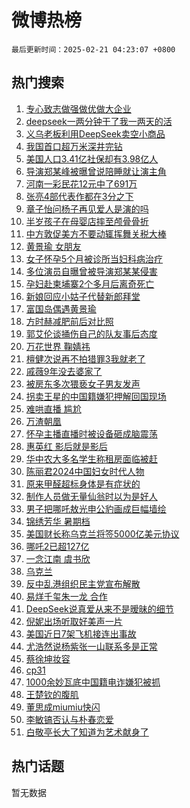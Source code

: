 # 微博热榜

`最后更新时间：2025-02-21 04:23:07 +0800`

## 热门搜索

1. [专心致志做强做优做大企业](https://m.weibo.cn/search?containerid=100103type%3D1%26t%3D10%26q%3D%23%E4%B8%93%E5%BF%83%E8%87%B4%E5%BF%97%E5%81%9A%E5%BC%BA%E5%81%9A%E4%BC%98%E5%81%9A%E5%A4%A7%E4%BC%81%E4%B8%9A%23&stream_entry_id=51&isnewpage=1&extparam=seat%3D1%26stream_entry_id%3D51%26pos%3D0%26c_type%3D51%26cate%3D10103%26q%3D%2523%25E4%25B8%2593%25E5%25BF%2583%25E8%2587%25B4%25E5%25BF%2597%25E5%2581%259A%25E5%25BC%25BA%25E5%2581%259A%25E4%25BC%2598%25E5%2581%259A%25E5%25A4%25A7%25E4%25BC%2581%25E4%25B8%259A%2523%26dgr%3D0%26filter_type%3Drealtimehot%26display_time%3D1740082986%26pre_seqid%3D1740082986132922556604)
1. [deepseek一两分钟干了我一两天的活](https://m.weibo.cn/search?containerid=100103type%3D1%26t%3D10%26q%3D%23deepseek%E4%B8%80%E4%B8%A4%E5%88%86%E9%92%9F%E5%B9%B2%E4%BA%86%E6%88%91%E4%B8%80%E4%B8%A4%E5%A4%A9%E7%9A%84%E6%B4%BB%23&stream_entry_id=31&isnewpage=1&extparam=seat%3D1%26stream_entry_id%3D31%26pos%3D0%26flag%3D16%26filter_type%3Drealtimehot%26lcate%3D5001%26c_type%3D31%26band_rank%3D1%26q%3D%2523deepseek%25E4%25B8%2580%25E4%25B8%25A4%25E5%2588%2586%25E9%2592%259F%25E5%25B9%25B2%25E4%25BA%2586%25E6%2588%2591%25E4%25B8%2580%25E4%25B8%25A4%25E5%25A4%25A9%25E7%259A%2584%25E6%25B4%25BB%2523%26realpos%3D1%26dgr%3D0%26cate%3D5001%26display_time%3D1740082986%26pre_seqid%3D1740082986132922556604)
1. [义乌老板利用DeepSeek卖空小商品](https://m.weibo.cn/search?containerid=100103type%3D1%26t%3D10%26q%3D%23%E4%B9%89%E4%B9%8C%E8%80%81%E6%9D%BF%E5%88%A9%E7%94%A8DeepSeek%E5%8D%96%E7%A9%BA%E5%B0%8F%E5%95%86%E5%93%81%23&stream_entry_id=31&isnewpage=1&extparam=seat%3D1%26stream_entry_id%3D31%26pos%3D1%26flag%3D2%26filter_type%3Drealtimehot%26lcate%3D5001%26c_type%3D31%26band_rank%3D2%26q%3D%2523%25E4%25B9%2589%25E4%25B9%258C%25E8%2580%2581%25E6%259D%25BF%25E5%2588%25A9%25E7%2594%25A8DeepSeek%25E5%258D%2596%25E7%25A9%25BA%25E5%25B0%258F%25E5%2595%2586%25E5%2593%2581%2523%26realpos%3D2%26dgr%3D0%26cate%3D5001%26display_time%3D1740082986%26pre_seqid%3D1740082986132922556604)
1. [我国首口超万米深井完钻](https://m.weibo.cn/search?containerid=100103type%3D1%26t%3D10%26q%3D%23%E6%88%91%E5%9B%BD%E9%A6%96%E5%8F%A3%E8%B6%85%E4%B8%87%E7%B1%B3%E6%B7%B1%E4%BA%95%E5%AE%8C%E9%92%BB%23&stream_entry_id=31&isnewpage=1&extparam=seat%3D1%26stream_entry_id%3D31%26pos%3D2%26flag%3D0%26filter_type%3Drealtimehot%26lcate%3D5001%26c_type%3D31%26band_rank%3D3%26q%3D%2523%25E6%2588%2591%25E5%259B%25BD%25E9%25A6%2596%25E5%258F%25A3%25E8%25B6%2585%25E4%25B8%2587%25E7%25B1%25B3%25E6%25B7%25B1%25E4%25BA%2595%25E5%25AE%258C%25E9%2592%25BB%2523%26realpos%3D3%26dgr%3D0%26cate%3D5001%26display_time%3D1740082986%26pre_seqid%3D1740082986132922556604)
1. [美国人口3.41亿社保却有3.98亿人](https://m.weibo.cn/search?containerid=100103type%3D1%26t%3D10%26q%3D%23%E7%BE%8E%E5%9B%BD%E4%BA%BA%E5%8F%A33.41%E4%BA%BF%E7%A4%BE%E4%BF%9D%E5%8D%B4%E6%9C%893.98%E4%BA%BF%E4%BA%BA%23&stream_entry_id=31&isnewpage=1&extparam=seat%3D1%26stream_entry_id%3D31%26pos%3D3%26flag%3D0%26filter_type%3Drealtimehot%26lcate%3D5001%26c_type%3D31%26band_rank%3D4%26q%3D%2523%25E7%25BE%258E%25E5%259B%25BD%25E4%25BA%25BA%25E5%258F%25A33.41%25E4%25BA%25BF%25E7%25A4%25BE%25E4%25BF%259D%25E5%258D%25B4%25E6%259C%25893.98%25E4%25BA%25BF%25E4%25BA%25BA%2523%26realpos%3D4%26dgr%3D0%26cate%3D5001%26display_time%3D1740082986%26pre_seqid%3D1740082986132922556604)
1. [导演郑某峰被曝曾说陪睡就让演主角](https://m.weibo.cn/search?containerid=100103type%3D1%26t%3D10%26q%3D%23%E5%AF%BC%E6%BC%94%E9%83%91%E6%9F%90%E5%B3%B0%E8%A2%AB%E6%9B%9D%E6%9B%BE%E8%AF%B4%E9%99%AA%E7%9D%A1%E5%B0%B1%E8%AE%A9%E6%BC%94%E4%B8%BB%E8%A7%92%23&stream_entry_id=31&isnewpage=1&extparam=seat%3D1%26stream_entry_id%3D31%26pos%3D4%26flag%3D0%26filter_type%3Drealtimehot%26lcate%3D5001%26c_type%3D31%26band_rank%3D5%26q%3D%2523%25E5%25AF%25BC%25E6%25BC%2594%25E9%2583%2591%25E6%259F%2590%25E5%25B3%25B0%25E8%25A2%25AB%25E6%259B%259D%25E6%259B%25BE%25E8%25AF%25B4%25E9%2599%25AA%25E7%259D%25A1%25E5%25B0%25B1%25E8%25AE%25A9%25E6%25BC%2594%25E4%25B8%25BB%25E8%25A7%2592%2523%26realpos%3D5%26dgr%3D0%26cate%3D5001%26display_time%3D1740082986%26pre_seqid%3D1740082986132922556604)
1. [河南一彩民花12元中了691万](https://m.weibo.cn/search?containerid=100103type%3D1%26t%3D10%26q%3D%23%E6%B2%B3%E5%8D%97%E4%B8%80%E5%BD%A9%E6%B0%91%E8%8A%B112%E5%85%83%E4%B8%AD%E4%BA%86691%E4%B8%87%23&stream_entry_id=31&isnewpage=1&extparam=seat%3D1%26stream_entry_id%3D31%26pos%3D5%26flag%3D0%26filter_type%3Drealtimehot%26lcate%3D5001%26c_type%3D31%26band_rank%3D6%26q%3D%2523%25E6%25B2%25B3%25E5%258D%2597%25E4%25B8%2580%25E5%25BD%25A9%25E6%25B0%2591%25E8%258A%25B112%25E5%2585%2583%25E4%25B8%25AD%25E4%25BA%2586691%25E4%25B8%2587%2523%26realpos%3D6%26dgr%3D0%26cate%3D5001%26display_time%3D1740082986%26pre_seqid%3D1740082986132922556604)
1. [张亮4部代表作都在3分之下](https://m.weibo.cn/search?containerid=100103type%3D1%26t%3D10%26q%3D%23%E5%BC%A0%E4%BA%AE4%E9%83%A8%E4%BB%A3%E8%A1%A8%E4%BD%9C%E9%83%BD%E5%9C%A83%E5%88%86%E4%B9%8B%E4%B8%8B%23&stream_entry_id=31&isnewpage=1&extparam=seat%3D1%26stream_entry_id%3D31%26pos%3D6%26flag%3D2%26filter_type%3Drealtimehot%26lcate%3D5001%26c_type%3D31%26band_rank%3D7%26q%3D%2523%25E5%25BC%25A0%25E4%25BA%25AE4%25E9%2583%25A8%25E4%25BB%25A3%25E8%25A1%25A8%25E4%25BD%259C%25E9%2583%25BD%25E5%259C%25A83%25E5%2588%2586%25E4%25B9%258B%25E4%25B8%258B%2523%26realpos%3D7%26dgr%3D0%26cate%3D5001%26display_time%3D1740082986%26pre_seqid%3D1740082986132922556604)
1. [章子怡问杨子再见爱人是演的吗](https://m.weibo.cn/search?containerid=100103type%3D1%26t%3D10%26q%3D%E7%AB%A0%E5%AD%90%E6%80%A1%E9%97%AE%E6%9D%A8%E5%AD%90%E5%86%8D%E8%A7%81%E7%88%B1%E4%BA%BA%E6%98%AF%E6%BC%94%E7%9A%84%E5%90%97&stream_entry_id=31&isnewpage=1&extparam=seat%3D1%26stream_entry_id%3D31%26pos%3D7%26flag%3D0%26filter_type%3Drealtimehot%26lcate%3D5001%26c_type%3D31%26band_rank%3D8%26q%3D%25E7%25AB%25A0%25E5%25AD%2590%25E6%2580%25A1%25E9%2597%25AE%25E6%259D%25A8%25E5%25AD%2590%25E5%2586%258D%25E8%25A7%2581%25E7%2588%25B1%25E4%25BA%25BA%25E6%2598%25AF%25E6%25BC%2594%25E7%259A%2584%25E5%2590%2597%26realpos%3D8%26dgr%3D0%26cate%3D5001%26display_time%3D1740082986%26pre_seqid%3D1740082986132922556604)
1. [半岁孩子在母婴店摔至颅骨骨折](https://m.weibo.cn/search?containerid=100103type%3D1%26t%3D10%26q%3D%23%E5%8D%8A%E5%B2%81%E5%AD%A9%E5%AD%90%E5%9C%A8%E6%AF%8D%E5%A9%B4%E5%BA%97%E6%91%94%E8%87%B3%E9%A2%85%E9%AA%A8%E9%AA%A8%E6%8A%98%23&stream_entry_id=31&isnewpage=1&extparam=seat%3D1%26stream_entry_id%3D31%26pos%3D8%26flag%3D0%26filter_type%3Drealtimehot%26lcate%3D5001%26c_type%3D31%26band_rank%3D9%26q%3D%2523%25E5%258D%258A%25E5%25B2%2581%25E5%25AD%25A9%25E5%25AD%2590%25E5%259C%25A8%25E6%25AF%258D%25E5%25A9%25B4%25E5%25BA%2597%25E6%2591%2594%25E8%2587%25B3%25E9%25A2%2585%25E9%25AA%25A8%25E9%25AA%25A8%25E6%258A%2598%2523%26realpos%3D9%26dgr%3D0%26cate%3D5001%26display_time%3D1740082986%26pre_seqid%3D1740082986132922556604)
1. [中方敦促美方不要动辄挥舞关税大棒](https://m.weibo.cn/search?containerid=100103type%3D1%26t%3D10%26q%3D%23%E4%B8%AD%E6%96%B9%E6%95%A6%E4%BF%83%E7%BE%8E%E6%96%B9%E4%B8%8D%E8%A6%81%E5%8A%A8%E8%BE%84%E6%8C%A5%E8%88%9E%E5%85%B3%E7%A8%8E%E5%A4%A7%E6%A3%92%23&stream_entry_id=31&isnewpage=1&extparam=seat%3D1%26stream_entry_id%3D31%26pos%3D9%26flag%3D1%26filter_type%3Drealtimehot%26lcate%3D5001%26c_type%3D31%26band_rank%3D10%26q%3D%2523%25E4%25B8%25AD%25E6%2596%25B9%25E6%2595%25A6%25E4%25BF%2583%25E7%25BE%258E%25E6%2596%25B9%25E4%25B8%258D%25E8%25A6%2581%25E5%258A%25A8%25E8%25BE%2584%25E6%258C%25A5%25E8%2588%259E%25E5%2585%25B3%25E7%25A8%258E%25E5%25A4%25A7%25E6%25A3%2592%2523%26realpos%3D10%26dgr%3D0%26cate%3D5001%26display_time%3D1740082986%26pre_seqid%3D1740082986132922556604)
1. [黄景瑜 女朋友](https://m.weibo.cn/search?containerid=100103type%3D1%26t%3D10%26q%3D%E9%BB%84%E6%99%AF%E7%91%9C+%E5%A5%B3%E6%9C%8B%E5%8F%8B&stream_entry_id=31&isnewpage=1&extparam=seat%3D1%26stream_entry_id%3D31%26pos%3D10%26flag%3D2%26filter_type%3Drealtimehot%26lcate%3D5001%26c_type%3D31%26band_rank%3D11%26q%3D%25E9%25BB%2584%25E6%2599%25AF%25E7%2591%259C%2520%25E5%25A5%25B3%25E6%259C%258B%25E5%258F%258B%26realpos%3D11%26dgr%3D0%26cate%3D5001%26display_time%3D1740082986%26pre_seqid%3D1740082986132922556604)
1. [女子怀孕5个月被诊所当妇科病治疗](https://m.weibo.cn/search?containerid=100103type%3D1%26t%3D10%26q%3D%23%E5%A5%B3%E5%AD%90%E6%80%80%E5%AD%955%E4%B8%AA%E6%9C%88%E8%A2%AB%E8%AF%8A%E6%89%80%E5%BD%93%E5%A6%87%E7%A7%91%E7%97%85%E6%B2%BB%E7%96%97%23&stream_entry_id=31&isnewpage=1&extparam=seat%3D1%26stream_entry_id%3D31%26pos%3D11%26flag%3D2%26filter_type%3Drealtimehot%26lcate%3D5001%26c_type%3D31%26band_rank%3D12%26q%3D%2523%25E5%25A5%25B3%25E5%25AD%2590%25E6%2580%2580%25E5%25AD%25955%25E4%25B8%25AA%25E6%259C%2588%25E8%25A2%25AB%25E8%25AF%258A%25E6%2589%2580%25E5%25BD%2593%25E5%25A6%2587%25E7%25A7%2591%25E7%2597%2585%25E6%25B2%25BB%25E7%2596%2597%2523%26realpos%3D12%26dgr%3D0%26cate%3D5001%26display_time%3D1740082986%26pre_seqid%3D1740082986132922556604)
1. [多位演员自曝曾被导演郑某某侵害](https://m.weibo.cn/search?containerid=100103type%3D1%26t%3D10%26q%3D%23%E5%A4%9A%E4%BD%8D%E6%BC%94%E5%91%98%E8%87%AA%E6%9B%9D%E6%9B%BE%E8%A2%AB%E5%AF%BC%E6%BC%94%E9%83%91%E6%9F%90%E6%9F%90%E4%BE%B5%E5%AE%B3%23&stream_entry_id=31&isnewpage=1&extparam=seat%3D1%26stream_entry_id%3D31%26pos%3D12%26flag%3D2%26filter_type%3Drealtimehot%26lcate%3D5001%26c_type%3D31%26band_rank%3D13%26q%3D%2523%25E5%25A4%259A%25E4%25BD%258D%25E6%25BC%2594%25E5%2591%2598%25E8%2587%25AA%25E6%259B%259D%25E6%259B%25BE%25E8%25A2%25AB%25E5%25AF%25BC%25E6%25BC%2594%25E9%2583%2591%25E6%259F%2590%25E6%259F%2590%25E4%25BE%25B5%25E5%25AE%25B3%2523%26realpos%3D13%26dgr%3D0%26cate%3D5001%26display_time%3D1740082986%26pre_seqid%3D1740082986132922556604)
1. [孕妇赴柬埔寨2个多月后离奇死亡](https://m.weibo.cn/search?containerid=100103type%3D1%26t%3D10%26q%3D%23%E5%AD%95%E5%A6%87%E8%B5%B4%E6%9F%AC%E5%9F%94%E5%AF%A82%E4%B8%AA%E5%A4%9A%E6%9C%88%E5%90%8E%E7%A6%BB%E5%A5%87%E6%AD%BB%E4%BA%A1%23&stream_entry_id=31&isnewpage=1&extparam=seat%3D1%26stream_entry_id%3D31%26pos%3D13%26flag%3D0%26filter_type%3Drealtimehot%26lcate%3D5001%26c_type%3D31%26band_rank%3D14%26q%3D%2523%25E5%25AD%2595%25E5%25A6%2587%25E8%25B5%25B4%25E6%259F%25AC%25E5%259F%2594%25E5%25AF%25A82%25E4%25B8%25AA%25E5%25A4%259A%25E6%259C%2588%25E5%2590%258E%25E7%25A6%25BB%25E5%25A5%2587%25E6%25AD%25BB%25E4%25BA%25A1%2523%26realpos%3D14%26dgr%3D0%26cate%3D5001%26display_time%3D1740082986%26pre_seqid%3D1740082986132922556604)
1. [新娘回应小姑子代替新郎拜堂](https://m.weibo.cn/search?containerid=100103type%3D1%26t%3D10%26q%3D%23%E6%96%B0%E5%A8%98%E5%9B%9E%E5%BA%94%E5%B0%8F%E5%A7%91%E5%AD%90%E4%BB%A3%E6%9B%BF%E6%96%B0%E9%83%8E%E6%8B%9C%E5%A0%82%23&stream_entry_id=31&isnewpage=1&extparam=seat%3D1%26stream_entry_id%3D31%26pos%3D14%26flag%3D1%26filter_type%3Drealtimehot%26lcate%3D5001%26c_type%3D31%26band_rank%3D15%26q%3D%2523%25E6%2596%25B0%25E5%25A8%2598%25E5%259B%259E%25E5%25BA%2594%25E5%25B0%258F%25E5%25A7%2591%25E5%25AD%2590%25E4%25BB%25A3%25E6%259B%25BF%25E6%2596%25B0%25E9%2583%258E%25E6%258B%259C%25E5%25A0%2582%2523%26realpos%3D15%26dgr%3D0%26cate%3D5001%26display_time%3D1740082986%26pre_seqid%3D1740082986132922556604)
1. [富国岛偶遇黄景瑜](https://m.weibo.cn/search?containerid=100103type%3D1%26t%3D10%26q%3D%23%E5%AF%8C%E5%9B%BD%E5%B2%9B%E5%81%B6%E9%81%87%E9%BB%84%E6%99%AF%E7%91%9C%23&stream_entry_id=31&isnewpage=1&extparam=seat%3D1%26stream_entry_id%3D31%26pos%3D15%26flag%3D0%26filter_type%3Drealtimehot%26lcate%3D5001%26c_type%3D31%26band_rank%3D16%26q%3D%2523%25E5%25AF%258C%25E5%259B%25BD%25E5%25B2%259B%25E5%2581%25B6%25E9%2581%2587%25E9%25BB%2584%25E6%2599%25AF%25E7%2591%259C%2523%26realpos%3D16%26dgr%3D0%26cate%3D5001%26display_time%3D1740082986%26pre_seqid%3D1740082986132922556604)
1. [方时赫减肥前后对比照](https://m.weibo.cn/search?containerid=100103type%3D1%26t%3D10%26q%3D%23%E6%96%B9%E6%97%B6%E8%B5%AB%E5%87%8F%E8%82%A5%E5%89%8D%E5%90%8E%E5%AF%B9%E6%AF%94%E7%85%A7%23&stream_entry_id=31&isnewpage=1&extparam=seat%3D1%26stream_entry_id%3D31%26pos%3D16%26flag%3D0%26filter_type%3Drealtimehot%26lcate%3D5001%26c_type%3D31%26band_rank%3D17%26q%3D%2523%25E6%2596%25B9%25E6%2597%25B6%25E8%25B5%25AB%25E5%2587%258F%25E8%2582%25A5%25E5%2589%258D%25E5%2590%258E%25E5%25AF%25B9%25E6%25AF%2594%25E7%2585%25A7%2523%26realpos%3D17%26dgr%3D0%26cate%3D5001%26display_time%3D1740082986%26pre_seqid%3D1740082986132922556604)
1. [郭艾伦谈捅伤自己的队友事后态度](https://m.weibo.cn/search?containerid=100103type%3D1%26t%3D10%26q%3D%23%E9%83%AD%E8%89%BE%E4%BC%A6%E8%B0%88%E6%8D%85%E4%BC%A4%E8%87%AA%E5%B7%B1%E7%9A%84%E9%98%9F%E5%8F%8B%E4%BA%8B%E5%90%8E%E6%80%81%E5%BA%A6%23&stream_entry_id=31&isnewpage=1&extparam=seat%3D1%26stream_entry_id%3D31%26pos%3D17%26flag%3D0%26filter_type%3Drealtimehot%26lcate%3D5001%26c_type%3D31%26band_rank%3D18%26q%3D%2523%25E9%2583%25AD%25E8%2589%25BE%25E4%25BC%25A6%25E8%25B0%2588%25E6%258D%2585%25E4%25BC%25A4%25E8%2587%25AA%25E5%25B7%25B1%25E7%259A%2584%25E9%2598%259F%25E5%258F%258B%25E4%25BA%258B%25E5%2590%258E%25E6%2580%2581%25E5%25BA%25A6%2523%26realpos%3D18%26dgr%3D0%26cate%3D5001%26display_time%3D1740082986%26pre_seqid%3D1740082986132922556604)
1. [万花世界 鞠婧祎](https://m.weibo.cn/search?containerid=100103type%3D1%26t%3D10%26q%3D%E4%B8%87%E8%8A%B1%E4%B8%96%E7%95%8C+%E9%9E%A0%E5%A9%A7%E7%A5%8E&stream_entry_id=31&isnewpage=1&extparam=seat%3D1%26stream_entry_id%3D31%26pos%3D18%26flag%3D0%26filter_type%3Drealtimehot%26lcate%3D5001%26c_type%3D31%26band_rank%3D19%26q%3D%25E4%25B8%2587%25E8%258A%25B1%25E4%25B8%2596%25E7%2595%258C%2520%25E9%259E%25A0%25E5%25A9%25A7%25E7%25A5%258E%26realpos%3D19%26dgr%3D0%26cate%3D5001%26display_time%3D1740082986%26pre_seqid%3D1740082986132922556604)
1. [檀健次说再不拍猎罪3我就老了](https://m.weibo.cn/search?containerid=100103type%3D1%26t%3D10%26q%3D%23%E6%AA%80%E5%81%A5%E6%AC%A1%E8%AF%B4%E5%86%8D%E4%B8%8D%E6%8B%8D%E7%8C%8E%E7%BD%AA3%E6%88%91%E5%B0%B1%E8%80%81%E4%BA%86%23&stream_entry_id=31&isnewpage=1&extparam=seat%3D1%26stream_entry_id%3D31%26pos%3D19%26flag%3D0%26filter_type%3Drealtimehot%26lcate%3D5001%26c_type%3D31%26band_rank%3D20%26q%3D%2523%25E6%25AA%2580%25E5%2581%25A5%25E6%25AC%25A1%25E8%25AF%25B4%25E5%2586%258D%25E4%25B8%258D%25E6%258B%258D%25E7%258C%258E%25E7%25BD%25AA3%25E6%2588%2591%25E5%25B0%25B1%25E8%2580%2581%25E4%25BA%2586%2523%26realpos%3D20%26dgr%3D0%26cate%3D5001%26display_time%3D1740082986%26pre_seqid%3D1740082986132922556604)
1. [戚薇9年没去婆家了](https://m.weibo.cn/search?containerid=100103type%3D1%26t%3D10%26q%3D%23%E6%88%9A%E8%96%879%E5%B9%B4%E6%B2%A1%E5%8E%BB%E5%A9%86%E5%AE%B6%E4%BA%86%23&stream_entry_id=31&isnewpage=1&extparam=seat%3D1%26stream_entry_id%3D31%26pos%3D20%26flag%3D2%26filter_type%3Drealtimehot%26lcate%3D5001%26c_type%3D31%26band_rank%3D21%26q%3D%2523%25E6%2588%259A%25E8%2596%25879%25E5%25B9%25B4%25E6%25B2%25A1%25E5%258E%25BB%25E5%25A9%2586%25E5%25AE%25B6%25E4%25BA%2586%2523%26realpos%3D21%26dgr%3D0%26cate%3D5001%26display_time%3D1740082986%26pre_seqid%3D1740082986132922556604)
1. [被房东多次猥亵女子男友发声](https://m.weibo.cn/search?containerid=100103type%3D1%26t%3D10%26q%3D%23%E8%A2%AB%E6%88%BF%E4%B8%9C%E5%A4%9A%E6%AC%A1%E7%8C%A5%E4%BA%B5%E5%A5%B3%E5%AD%90%E7%94%B7%E5%8F%8B%E5%8F%91%E5%A3%B0%23&stream_entry_id=31&isnewpage=1&extparam=seat%3D1%26stream_entry_id%3D31%26pos%3D21%26flag%3D0%26filter_type%3Drealtimehot%26lcate%3D5001%26c_type%3D31%26band_rank%3D22%26q%3D%2523%25E8%25A2%25AB%25E6%2588%25BF%25E4%25B8%259C%25E5%25A4%259A%25E6%25AC%25A1%25E7%258C%25A5%25E4%25BA%25B5%25E5%25A5%25B3%25E5%25AD%2590%25E7%2594%25B7%25E5%258F%258B%25E5%258F%2591%25E5%25A3%25B0%2523%26realpos%3D22%26dgr%3D0%26cate%3D5001%26display_time%3D1740082986%26pre_seqid%3D1740082986132922556604)
1. [拐卖王星的中国籍嫌犯押解回国现场](https://m.weibo.cn/search?containerid=100103type%3D1%26t%3D10%26q%3D%23%E6%8B%90%E5%8D%96%E7%8E%8B%E6%98%9F%E7%9A%84%E4%B8%AD%E5%9B%BD%E7%B1%8D%E5%AB%8C%E7%8A%AF%E6%8A%BC%E8%A7%A3%E5%9B%9E%E5%9B%BD%E7%8E%B0%E5%9C%BA%23&stream_entry_id=31&isnewpage=1&extparam=seat%3D1%26stream_entry_id%3D31%26pos%3D22%26flag%3D0%26filter_type%3Drealtimehot%26lcate%3D5001%26c_type%3D31%26band_rank%3D23%26q%3D%2523%25E6%258B%2590%25E5%258D%2596%25E7%258E%258B%25E6%2598%259F%25E7%259A%2584%25E4%25B8%25AD%25E5%259B%25BD%25E7%25B1%258D%25E5%25AB%258C%25E7%258A%25AF%25E6%258A%25BC%25E8%25A7%25A3%25E5%259B%259E%25E5%259B%25BD%25E7%258E%25B0%25E5%259C%25BA%2523%26realpos%3D23%26dgr%3D0%26cate%3D5001%26display_time%3D1740082986%26pre_seqid%3D1740082986132922556604)
1. [难哄直播 尴尬](https://m.weibo.cn/search?containerid=100103type%3D1%26t%3D10%26q%3D%E9%9A%BE%E5%93%84%E7%9B%B4%E6%92%AD+%E5%B0%B4%E5%B0%AC&stream_entry_id=31&isnewpage=1&extparam=seat%3D1%26stream_entry_id%3D31%26pos%3D23%26flag%3D0%26filter_type%3Drealtimehot%26lcate%3D5001%26c_type%3D31%26band_rank%3D24%26q%3D%25E9%259A%25BE%25E5%2593%2584%25E7%259B%25B4%25E6%2592%25AD%2520%25E5%25B0%25B4%25E5%25B0%25AC%26realpos%3D24%26dgr%3D0%26cate%3D5001%26display_time%3D1740082986%26pre_seqid%3D1740082986132922556604)
1. [万渣朝凰](https://m.weibo.cn/search?containerid=100103type%3D1%26t%3D10%26q%3D%E4%B8%87%E6%B8%A3%E6%9C%9D%E5%87%B0&stream_entry_id=31&isnewpage=1&extparam=seat%3D1%26stream_entry_id%3D31%26pos%3D24%26flag%3D0%26filter_type%3Drealtimehot%26lcate%3D5001%26c_type%3D31%26band_rank%3D25%26q%3D%25E4%25B8%2587%25E6%25B8%25A3%25E6%259C%259D%25E5%2587%25B0%26realpos%3D25%26dgr%3D0%26cate%3D5001%26display_time%3D1740082986%26pre_seqid%3D1740082986132922556604)
1. [怀孕主播直播时被设备砸成脑震荡](https://m.weibo.cn/search?containerid=100103type%3D1%26t%3D10%26q%3D%23%E6%80%80%E5%AD%95%E4%B8%BB%E6%92%AD%E7%9B%B4%E6%92%AD%E6%97%B6%E8%A2%AB%E8%AE%BE%E5%A4%87%E7%A0%B8%E6%88%90%E8%84%91%E9%9C%87%E8%8D%A1%23&stream_entry_id=31&isnewpage=1&extparam=seat%3D1%26stream_entry_id%3D31%26pos%3D25%26flag%3D0%26filter_type%3Drealtimehot%26lcate%3D5001%26c_type%3D31%26band_rank%3D26%26q%3D%2523%25E6%2580%2580%25E5%25AD%2595%25E4%25B8%25BB%25E6%2592%25AD%25E7%259B%25B4%25E6%2592%25AD%25E6%2597%25B6%25E8%25A2%25AB%25E8%25AE%25BE%25E5%25A4%2587%25E7%25A0%25B8%25E6%2588%2590%25E8%2584%2591%25E9%259C%2587%25E8%258D%25A1%2523%26realpos%3D26%26dgr%3D0%26cate%3D5001%26display_time%3D1740082986%26pre_seqid%3D1740082986132922556604)
1. [惠英红 影后就是影后](https://m.weibo.cn/search?containerid=100103type%3D1%26t%3D10%26q%3D%E6%83%A0%E8%8B%B1%E7%BA%A2+%E5%BD%B1%E5%90%8E%E5%B0%B1%E6%98%AF%E5%BD%B1%E5%90%8E&stream_entry_id=31&isnewpage=1&extparam=seat%3D1%26stream_entry_id%3D31%26pos%3D26%26flag%3D0%26filter_type%3Drealtimehot%26lcate%3D5001%26c_type%3D31%26band_rank%3D27%26q%3D%25E6%2583%25A0%25E8%258B%25B1%25E7%25BA%25A2%2520%25E5%25BD%25B1%25E5%2590%258E%25E5%25B0%25B1%25E6%2598%25AF%25E5%25BD%25B1%25E5%2590%258E%26realpos%3D27%26dgr%3D0%26cate%3D5001%26display_time%3D1740082986%26pre_seqid%3D1740082986132922556604)
1. [华中农大多名学生称租房面临被赶](https://m.weibo.cn/search?containerid=100103type%3D1%26t%3D10%26q%3D%23%E5%8D%8E%E4%B8%AD%E5%86%9C%E5%A4%A7%E5%A4%9A%E5%90%8D%E5%AD%A6%E7%94%9F%E7%A7%B0%E7%A7%9F%E6%88%BF%E9%9D%A2%E4%B8%B4%E8%A2%AB%E8%B5%B6%23&stream_entry_id=31&isnewpage=1&extparam=seat%3D1%26stream_entry_id%3D31%26pos%3D27%26flag%3D0%26filter_type%3Drealtimehot%26lcate%3D5001%26c_type%3D31%26band_rank%3D28%26q%3D%2523%25E5%258D%258E%25E4%25B8%25AD%25E5%2586%259C%25E5%25A4%25A7%25E5%25A4%259A%25E5%2590%258D%25E5%25AD%25A6%25E7%2594%259F%25E7%25A7%25B0%25E7%25A7%259F%25E6%2588%25BF%25E9%259D%25A2%25E4%25B8%25B4%25E8%25A2%25AB%25E8%25B5%25B6%2523%26realpos%3D28%26dgr%3D0%26cate%3D5001%26display_time%3D1740082986%26pre_seqid%3D1740082986132922556604)
1. [陈丽君2024中国妇女时代人物](https://m.weibo.cn/search?containerid=100103type%3D1%26t%3D10%26q%3D%23%E9%99%88%E4%B8%BD%E5%90%9B2024%E4%B8%AD%E5%9B%BD%E5%A6%87%E5%A5%B3%E6%97%B6%E4%BB%A3%E4%BA%BA%E7%89%A9%23&stream_entry_id=31&isnewpage=1&extparam=seat%3D1%26stream_entry_id%3D31%26pos%3D28%26flag%3D0%26filter_type%3Drealtimehot%26lcate%3D5001%26c_type%3D31%26band_rank%3D29%26q%3D%2523%25E9%2599%2588%25E4%25B8%25BD%25E5%2590%259B2024%25E4%25B8%25AD%25E5%259B%25BD%25E5%25A6%2587%25E5%25A5%25B3%25E6%2597%25B6%25E4%25BB%25A3%25E4%25BA%25BA%25E7%2589%25A9%2523%26realpos%3D29%26dgr%3D0%26cate%3D5001%26display_time%3D1740082986%26pre_seqid%3D1740082986132922556604)
1. [原来甲醛超标身体是有症状的](https://m.weibo.cn/search?containerid=100103type%3D1%26t%3D10%26q%3D%23%E5%8E%9F%E6%9D%A5%E7%94%B2%E9%86%9B%E8%B6%85%E6%A0%87%E8%BA%AB%E4%BD%93%E6%98%AF%E6%9C%89%E7%97%87%E7%8A%B6%E7%9A%84%23&stream_entry_id=31&isnewpage=1&extparam=seat%3D1%26stream_entry_id%3D31%26pos%3D29%26flag%3D0%26filter_type%3Drealtimehot%26lcate%3D5001%26c_type%3D31%26band_rank%3D30%26q%3D%2523%25E5%258E%259F%25E6%259D%25A5%25E7%2594%25B2%25E9%2586%259B%25E8%25B6%2585%25E6%25A0%2587%25E8%25BA%25AB%25E4%25BD%2593%25E6%2598%25AF%25E6%259C%2589%25E7%2597%2587%25E7%258A%25B6%25E7%259A%2584%2523%26realpos%3D30%26dgr%3D0%26cate%3D5001%26display_time%3D1740082986%26pre_seqid%3D1740082986132922556604)
1. [制作人员做无量仙翁时以为是好人](https://m.weibo.cn/search?containerid=100103type%3D1%26t%3D10%26q%3D%23%E5%88%B6%E4%BD%9C%E4%BA%BA%E5%91%98%E5%81%9A%E6%97%A0%E9%87%8F%E4%BB%99%E7%BF%81%E6%97%B6%E4%BB%A5%E4%B8%BA%E6%98%AF%E5%A5%BD%E4%BA%BA%23&stream_entry_id=31&isnewpage=1&extparam=seat%3D1%26stream_entry_id%3D31%26pos%3D30%26flag%3D0%26filter_type%3Drealtimehot%26lcate%3D5001%26c_type%3D31%26band_rank%3D31%26q%3D%2523%25E5%2588%25B6%25E4%25BD%259C%25E4%25BA%25BA%25E5%2591%2598%25E5%2581%259A%25E6%2597%25A0%25E9%2587%258F%25E4%25BB%2599%25E7%25BF%2581%25E6%2597%25B6%25E4%25BB%25A5%25E4%25B8%25BA%25E6%2598%25AF%25E5%25A5%25BD%25E4%25BA%25BA%2523%26realpos%3D31%26dgr%3D0%26cate%3D5001%26display_time%3D1740082986%26pre_seqid%3D1740082986132922556604)
1. [男子把哪吒敖光申公豹画成巨幅墙绘](https://m.weibo.cn/search?containerid=100103type%3D1%26t%3D10%26q%3D%23%E7%94%B7%E5%AD%90%E6%8A%8A%E5%93%AA%E5%90%92%E6%95%96%E5%85%89%E7%94%B3%E5%85%AC%E8%B1%B9%E7%94%BB%E6%88%90%E5%B7%A8%E5%B9%85%E5%A2%99%E7%BB%98%23&stream_entry_id=31&isnewpage=1&extparam=seat%3D1%26stream_entry_id%3D31%26pos%3D31%26flag%3D1%26filter_type%3Drealtimehot%26lcate%3D5001%26c_type%3D31%26band_rank%3D32%26q%3D%2523%25E7%2594%25B7%25E5%25AD%2590%25E6%258A%258A%25E5%2593%25AA%25E5%2590%2592%25E6%2595%2596%25E5%2585%2589%25E7%2594%25B3%25E5%2585%25AC%25E8%25B1%25B9%25E7%2594%25BB%25E6%2588%2590%25E5%25B7%25A8%25E5%25B9%2585%25E5%25A2%2599%25E7%25BB%2598%2523%26realpos%3D32%26dgr%3D0%26cate%3D5001%26display_time%3D1740082986%26pre_seqid%3D1740082986132922556604)
1. [锦绣芳华 暑期档](https://m.weibo.cn/search?containerid=100103type%3D1%26t%3D10%26q%3D%E9%94%A6%E7%BB%A3%E8%8A%B3%E5%8D%8E+%E6%9A%91%E6%9C%9F%E6%A1%A3&stream_entry_id=31&isnewpage=1&extparam=seat%3D1%26stream_entry_id%3D31%26pos%3D32%26flag%3D0%26filter_type%3Drealtimehot%26lcate%3D5001%26c_type%3D31%26band_rank%3D33%26q%3D%25E9%2594%25A6%25E7%25BB%25A3%25E8%258A%25B3%25E5%258D%258E%2520%25E6%259A%2591%25E6%259C%259F%25E6%25A1%25A3%26realpos%3D33%26dgr%3D0%26cate%3D5001%26display_time%3D1740082986%26pre_seqid%3D1740082986132922556604)
1. [美国财长称乌克兰将签5000亿美元协议](https://m.weibo.cn/search?containerid=100103type%3D1%26t%3D10%26q%3D%23%E7%BE%8E%E5%9B%BD%E8%B4%A2%E9%95%BF%E7%A7%B0%E4%B9%8C%E5%85%8B%E5%85%B0%E5%B0%86%E7%AD%BE5000%E4%BA%BF%E7%BE%8E%E5%85%83%E5%8D%8F%E8%AE%AE%23&stream_entry_id=31&isnewpage=1&extparam=seat%3D1%26stream_entry_id%3D31%26pos%3D33%26flag%3D0%26filter_type%3Drealtimehot%26lcate%3D5001%26c_type%3D31%26band_rank%3D34%26q%3D%2523%25E7%25BE%258E%25E5%259B%25BD%25E8%25B4%25A2%25E9%2595%25BF%25E7%25A7%25B0%25E4%25B9%258C%25E5%2585%258B%25E5%2585%25B0%25E5%25B0%2586%25E7%25AD%25BE5000%25E4%25BA%25BF%25E7%25BE%258E%25E5%2585%2583%25E5%258D%258F%25E8%25AE%25AE%2523%26realpos%3D34%26dgr%3D0%26cate%3D5001%26display_time%3D1740082986%26pre_seqid%3D1740082986132922556604)
1. [哪吒2已超127亿](https://m.weibo.cn/search?containerid=100103type%3D1%26t%3D10%26q%3D%23%E5%93%AA%E5%90%922%E5%B7%B2%E8%B6%85127%E4%BA%BF%23&stream_entry_id=31&isnewpage=1&extparam=seat%3D1%26stream_entry_id%3D31%26pos%3D34%26flag%3D0%26filter_type%3Drealtimehot%26lcate%3D5001%26c_type%3D31%26band_rank%3D35%26q%3D%2523%25E5%2593%25AA%25E5%2590%25922%25E5%25B7%25B2%25E8%25B6%2585127%25E4%25BA%25BF%2523%26realpos%3D35%26dgr%3D0%26cate%3D5001%26display_time%3D1740082986%26pre_seqid%3D1740082986132922556604)
1. [一念江南 虞书欣](https://m.weibo.cn/search?containerid=100103type%3D1%26t%3D10%26q%3D%E4%B8%80%E5%BF%B5%E6%B1%9F%E5%8D%97+%E8%99%9E%E4%B9%A6%E6%AC%A3&stream_entry_id=31&isnewpage=1&extparam=seat%3D1%26stream_entry_id%3D31%26pos%3D35%26flag%3D0%26filter_type%3Drealtimehot%26lcate%3D5001%26c_type%3D31%26band_rank%3D36%26q%3D%25E4%25B8%2580%25E5%25BF%25B5%25E6%25B1%259F%25E5%258D%2597%2520%25E8%2599%259E%25E4%25B9%25A6%25E6%25AC%25A3%26realpos%3D36%26dgr%3D0%26cate%3D5001%26display_time%3D1740082986%26pre_seqid%3D1740082986132922556604)
1. [乌克兰](https://m.weibo.cn/search?containerid=100103type%3D1%26t%3D10%26q%3D%E4%B9%8C%E5%85%8B%E5%85%B0&stream_entry_id=31&isnewpage=1&extparam=seat%3D1%26stream_entry_id%3D31%26pos%3D36%26flag%3D0%26filter_type%3Drealtimehot%26lcate%3D5001%26c_type%3D31%26band_rank%3D37%26q%3D%25E4%25B9%258C%25E5%2585%258B%25E5%2585%25B0%26realpos%3D37%26dgr%3D0%26cate%3D5001%26display_time%3D1740082986%26pre_seqid%3D1740082986132922556604)
1. [反中乱港组织民主党宣布解散](https://m.weibo.cn/search?containerid=100103type%3D1%26t%3D10%26q%3D%23%E5%8F%8D%E4%B8%AD%E4%B9%B1%E6%B8%AF%E7%BB%84%E7%BB%87%E6%B0%91%E4%B8%BB%E5%85%9A%E5%AE%A3%E5%B8%83%E8%A7%A3%E6%95%A3%23&stream_entry_id=31&isnewpage=1&extparam=seat%3D1%26stream_entry_id%3D31%26pos%3D37%26flag%3D0%26filter_type%3Drealtimehot%26lcate%3D5001%26c_type%3D31%26band_rank%3D38%26q%3D%2523%25E5%258F%258D%25E4%25B8%25AD%25E4%25B9%25B1%25E6%25B8%25AF%25E7%25BB%2584%25E7%25BB%2587%25E6%25B0%2591%25E4%25B8%25BB%25E5%2585%259A%25E5%25AE%25A3%25E5%25B8%2583%25E8%25A7%25A3%25E6%2595%25A3%2523%26realpos%3D38%26dgr%3D0%26cate%3D5001%26display_time%3D1740082986%26pre_seqid%3D1740082986132922556604)
1. [易烊千玺朱一龙 合作](https://m.weibo.cn/search?containerid=100103type%3D1%26t%3D10%26q%3D%E6%98%93%E7%83%8A%E5%8D%83%E7%8E%BA%E6%9C%B1%E4%B8%80%E9%BE%99+%E5%90%88%E4%BD%9C&stream_entry_id=31&isnewpage=1&extparam=seat%3D1%26stream_entry_id%3D31%26pos%3D38%26flag%3D0%26filter_type%3Drealtimehot%26lcate%3D5001%26c_type%3D31%26band_rank%3D39%26q%3D%25E6%2598%2593%25E7%2583%258A%25E5%258D%2583%25E7%258E%25BA%25E6%259C%25B1%25E4%25B8%2580%25E9%25BE%2599%2520%25E5%2590%2588%25E4%25BD%259C%26realpos%3D39%26dgr%3D0%26cate%3D5001%26display_time%3D1740082986%26pre_seqid%3D1740082986132922556604)
1. [DeepSeek说真爱从来不是暧昧的细节](https://m.weibo.cn/search?containerid=100103type%3D1%26t%3D10%26q%3D%23DeepSeek%E8%AF%B4%E7%9C%9F%E7%88%B1%E4%BB%8E%E6%9D%A5%E4%B8%8D%E6%98%AF%E6%9A%A7%E6%98%A7%E7%9A%84%E7%BB%86%E8%8A%82%23&stream_entry_id=31&isnewpage=1&extparam=seat%3D1%26stream_entry_id%3D31%26pos%3D39%26flag%3D1%26filter_type%3Drealtimehot%26lcate%3D5001%26c_type%3D31%26band_rank%3D40%26q%3D%2523DeepSeek%25E8%25AF%25B4%25E7%259C%259F%25E7%2588%25B1%25E4%25BB%258E%25E6%259D%25A5%25E4%25B8%258D%25E6%2598%25AF%25E6%259A%25A7%25E6%2598%25A7%25E7%259A%2584%25E7%25BB%2586%25E8%258A%2582%2523%26realpos%3D40%26dgr%3D0%26cate%3D5001%26display_time%3D1740082986%26pre_seqid%3D1740082986132922556604)
1. [倪妮出场听取好美声一片](https://m.weibo.cn/search?containerid=100103type%3D1%26t%3D10%26q%3D%23%E5%80%AA%E5%A6%AE%E5%87%BA%E5%9C%BA%E5%90%AC%E5%8F%96%E5%A5%BD%E7%BE%8E%E5%A3%B0%E4%B8%80%E7%89%87%23&stream_entry_id=31&isnewpage=1&extparam=seat%3D1%26stream_entry_id%3D31%26pos%3D40%26flag%3D0%26filter_type%3Drealtimehot%26lcate%3D5001%26c_type%3D31%26band_rank%3D41%26q%3D%2523%25E5%2580%25AA%25E5%25A6%25AE%25E5%2587%25BA%25E5%259C%25BA%25E5%2590%25AC%25E5%258F%2596%25E5%25A5%25BD%25E7%25BE%258E%25E5%25A3%25B0%25E4%25B8%2580%25E7%2589%2587%2523%26realpos%3D41%26dgr%3D0%26cate%3D5001%26display_time%3D1740082986%26pre_seqid%3D1740082986132922556604)
1. [美国近日7架飞机接连出事故](https://m.weibo.cn/search?containerid=100103type%3D1%26t%3D10%26q%3D%23%E7%BE%8E%E5%9B%BD%E8%BF%91%E6%97%A57%E6%9E%B6%E9%A3%9E%E6%9C%BA%E6%8E%A5%E8%BF%9E%E5%87%BA%E4%BA%8B%E6%95%85%23&stream_entry_id=31&isnewpage=1&extparam=seat%3D1%26stream_entry_id%3D31%26pos%3D41%26flag%3D0%26filter_type%3Drealtimehot%26lcate%3D5001%26c_type%3D31%26band_rank%3D42%26q%3D%2523%25E7%25BE%258E%25E5%259B%25BD%25E8%25BF%2591%25E6%2597%25A57%25E6%259E%25B6%25E9%25A3%259E%25E6%259C%25BA%25E6%258E%25A5%25E8%25BF%259E%25E5%2587%25BA%25E4%25BA%258B%25E6%2595%2585%2523%26realpos%3D42%26dgr%3D0%26cate%3D5001%26display_time%3D1740082986%26pre_seqid%3D1740082986132922556604)
1. [尤浩然说杨紫张一山联系多是正常](https://m.weibo.cn/search?containerid=100103type%3D1%26t%3D10%26q%3D%23%E5%B0%A4%E6%B5%A9%E7%84%B6%E8%AF%B4%E6%9D%A8%E7%B4%AB%E5%BC%A0%E4%B8%80%E5%B1%B1%E8%81%94%E7%B3%BB%E5%A4%9A%E6%98%AF%E6%AD%A3%E5%B8%B8%23&stream_entry_id=31&isnewpage=1&extparam=seat%3D1%26stream_entry_id%3D31%26pos%3D42%26flag%3D0%26filter_type%3Drealtimehot%26lcate%3D5001%26c_type%3D31%26band_rank%3D43%26q%3D%2523%25E5%25B0%25A4%25E6%25B5%25A9%25E7%2584%25B6%25E8%25AF%25B4%25E6%259D%25A8%25E7%25B4%25AB%25E5%25BC%25A0%25E4%25B8%2580%25E5%25B1%25B1%25E8%2581%2594%25E7%25B3%25BB%25E5%25A4%259A%25E6%2598%25AF%25E6%25AD%25A3%25E5%25B8%25B8%2523%26realpos%3D43%26dgr%3D0%26cate%3D5001%26display_time%3D1740082986%26pre_seqid%3D1740082986132922556604)
1. [蔡徐坤妆容](https://m.weibo.cn/search?containerid=100103type%3D1%26t%3D10%26q%3D%E8%94%A1%E5%BE%90%E5%9D%A4%E5%A6%86%E5%AE%B9&stream_entry_id=31&isnewpage=1&extparam=seat%3D1%26stream_entry_id%3D31%26pos%3D43%26flag%3D0%26filter_type%3Drealtimehot%26lcate%3D5001%26c_type%3D31%26band_rank%3D44%26q%3D%25E8%2594%25A1%25E5%25BE%2590%25E5%259D%25A4%25E5%25A6%2586%25E5%25AE%25B9%26realpos%3D44%26dgr%3D0%26cate%3D5001%26display_time%3D1740082986%26pre_seqid%3D1740082986132922556604)
1. [cp31](https://m.weibo.cn/search?containerid=100103type%3D1%26t%3D10%26q%3Dcp31&stream_entry_id=31&isnewpage=1&extparam=seat%3D1%26stream_entry_id%3D31%26pos%3D44%26flag%3D0%26filter_type%3Drealtimehot%26lcate%3D5001%26c_type%3D31%26band_rank%3D45%26q%3Dcp31%26realpos%3D45%26dgr%3D0%26cate%3D5001%26display_time%3D1740082986%26pre_seqid%3D1740082986132922556604)
1. [1000余妙瓦底中国籍电诈嫌犯被抓](https://m.weibo.cn/search?containerid=100103type%3D1%26t%3D10%26q%3D%231000%E4%BD%99%E5%A6%99%E7%93%A6%E5%BA%95%E4%B8%AD%E5%9B%BD%E7%B1%8D%E7%94%B5%E8%AF%88%E5%AB%8C%E7%8A%AF%E8%A2%AB%E6%8A%93%23&stream_entry_id=31&isnewpage=1&extparam=seat%3D1%26stream_entry_id%3D31%26pos%3D45%26flag%3D1%26filter_type%3Drealtimehot%26lcate%3D5001%26c_type%3D31%26band_rank%3D46%26q%3D%25231000%25E4%25BD%2599%25E5%25A6%2599%25E7%2593%25A6%25E5%25BA%2595%25E4%25B8%25AD%25E5%259B%25BD%25E7%25B1%258D%25E7%2594%25B5%25E8%25AF%2588%25E5%25AB%258C%25E7%258A%25AF%25E8%25A2%25AB%25E6%258A%2593%2523%26realpos%3D46%26dgr%3D0%26cate%3D5001%26display_time%3D1740082986%26pre_seqid%3D1740082986132922556604)
1. [王楚钦的腹肌](https://m.weibo.cn/search?containerid=100103type%3D1%26t%3D10%26q%3D%E7%8E%8B%E6%A5%9A%E9%92%A6%E7%9A%84%E8%85%B9%E8%82%8C&stream_entry_id=31&isnewpage=1&extparam=seat%3D1%26stream_entry_id%3D31%26pos%3D46%26flag%3D0%26filter_type%3Drealtimehot%26lcate%3D5001%26c_type%3D31%26band_rank%3D47%26q%3D%25E7%258E%258B%25E6%25A5%259A%25E9%2592%25A6%25E7%259A%2584%25E8%2585%25B9%25E8%2582%258C%26realpos%3D47%26dgr%3D0%26cate%3D5001%26display_time%3D1740082986%26pre_seqid%3D1740082986132922556604)
1. [董思成miumiu快闪](https://m.weibo.cn/search?containerid=100103type%3D1%26t%3D10%26q%3D%23%E8%91%A3%E6%80%9D%E6%88%90miumiu%E5%BF%AB%E9%97%AA%23&stream_entry_id=31&isnewpage=1&extparam=seat%3D1%26stream_entry_id%3D31%26pos%3D47%26flag%3D0%26filter_type%3Drealtimehot%26lcate%3D5001%26c_type%3D31%26band_rank%3D48%26q%3D%2523%25E8%2591%25A3%25E6%2580%259D%25E6%2588%2590miumiu%25E5%25BF%25AB%25E9%2597%25AA%2523%26realpos%3D48%26dgr%3D0%26cate%3D5001%26display_time%3D1740082986%26pre_seqid%3D1740082986132922556604)
1. [李敏镐否认与朴春恋爱](https://m.weibo.cn/search?containerid=100103type%3D1%26t%3D10%26q%3D%23%E6%9D%8E%E6%95%8F%E9%95%90%E5%90%A6%E8%AE%A4%E4%B8%8E%E6%9C%B4%E6%98%A5%E6%81%8B%E7%88%B1%23&stream_entry_id=31&isnewpage=1&extparam=seat%3D1%26stream_entry_id%3D31%26pos%3D48%26flag%3D0%26filter_type%3Drealtimehot%26lcate%3D5001%26c_type%3D31%26band_rank%3D49%26q%3D%2523%25E6%259D%258E%25E6%2595%258F%25E9%2595%2590%25E5%2590%25A6%25E8%25AE%25A4%25E4%25B8%258E%25E6%259C%25B4%25E6%2598%25A5%25E6%2581%258B%25E7%2588%25B1%2523%26realpos%3D49%26dgr%3D0%26cate%3D5001%26display_time%3D1740082986%26pre_seqid%3D1740082986132922556604)
1. [白敬亭长大了知道为艺术献身了](https://m.weibo.cn/search?containerid=100103type%3D1%26t%3D10%26q%3D%E7%99%BD%E6%95%AC%E4%BA%AD%E9%95%BF%E5%A4%A7%E4%BA%86%E7%9F%A5%E9%81%93%E4%B8%BA%E8%89%BA%E6%9C%AF%E7%8C%AE%E8%BA%AB%E4%BA%86&stream_entry_id=31&isnewpage=1&extparam=seat%3D1%26stream_entry_id%3D31%26pos%3D49%26flag%3D0%26filter_type%3Drealtimehot%26lcate%3D5001%26c_type%3D31%26band_rank%3D50%26q%3D%25E7%2599%25BD%25E6%2595%25AC%25E4%25BA%25AD%25E9%2595%25BF%25E5%25A4%25A7%25E4%25BA%2586%25E7%259F%25A5%25E9%2581%2593%25E4%25B8%25BA%25E8%2589%25BA%25E6%259C%25AF%25E7%258C%25AE%25E8%25BA%25AB%25E4%25BA%2586%26realpos%3D50%26dgr%3D0%26cate%3D5001%26display_time%3D1740082986%26pre_seqid%3D1740082986132922556604)

## 热门话题

暂无数据
